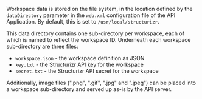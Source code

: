 Workspace data is stored on the file system, in the location defined by the ```dataDirectory``` parameter in the ```web.xml``` configuration file of the API Application. By default, this is set to ```/usr/local/structurizr```.

This data directory contains one sub-directory per workspace, each of which is named to reflect the workspace ID. Underneath each workspace sub-directory are three files:

- ```workspace.json``` - the workspace definition as JSON
- ```key.txt``` - the Structurizr API key for the workspace
- ```secret.txt``` - the Structurizr API secret for the workspace

Additionally, image files (".png", ".gif", ".jpg" and ".jpeg") can be placed into a workspace sub-directory and served up as-is by the API server.